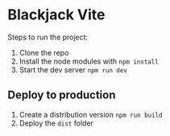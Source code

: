# Blackjack Vite

Steps to run the project:

1. Clone the repo
2. Install the node modules with ```npm install```
3. Start the dev server ```npm run dev```

## Deploy to production

1. Create a distribution version ```npm run build```
2. Deploy the ```dist``` folder
